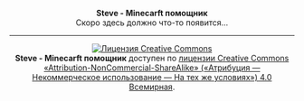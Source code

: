 <p align="center">
<b>Steve - Minecarft помощник</b>
<br/>
Скоро здесь должно что-то появится...
</p>

***

<p align="center">
<a rel="license" href="http://creativecommons.org/licenses/by-nc-sa/4.0/"><img alt="Лицензия Creative Commons" style="border-width:0" src="https://i.creativecommons.org/l/by-nc-sa/4.0/88x31.png" /></a><br /><b>Steve - Minecarft помощник</b> доступен по <a rel="license" href="http://creativecommons.org/licenses/by-nc-sa/4.0/">лицензии Creative Commons «Attribution-NonCommercial-ShareAlike» («Атрибуция —  Некоммерческое использование — На тех же условиях») 4.0 Всемирная</a>.
</p>
